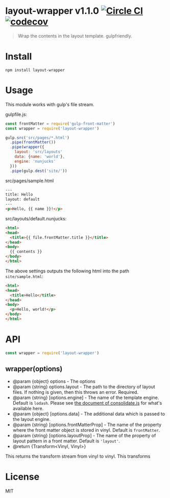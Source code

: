 # layout-wrapper v1.1.0 [![Circle CI](https://circleci.com/gh/kt3k/layout-wrapper.svg?style=svg)](https://circleci.com/gh/kt3k/layout-wrapper) [![codecov](https://codecov.io/gh/kt3k/layout-wrapper/branch/master/graph/badge.svg)](https://codecov.io/gh/kt3k/layout-wrapper)


> Wrap the contents in the layout template. gulpfriendly.

# Install

    npm install layout-wrapper

# Usage

This module works with gulp's file stream.

gulpfile.js:

```js
const frontMatter = require('gulp-front-matter')
const wrapper = require('layout-wrapper')

gulp.src('src/pages/*.html')
  .pipe(frontMatter())
  .pipe(wrapper({
    layout: 'src/layouts'
    data: {name: 'world'},
    engine: 'nunjucks'
  }))
  .pipe(gulp.dest('site/'))
```

src/pages/sample.html

```html
---
title: Hello
layout: default
---
<p>Hello, {{ name }}!</p>
```

src/layouts/default.nunjucks:

```html
<html>
<head>
  <title>{{ file.frontMatter.title }}</title>
</head>
<body>
  {{ contents }}
</body>
</html>
```

The above settings outputs the following html into the path `site/sample.html`:

```html
<html>
<head>
  <title>Hello</title>
</head>
<body>
  <p>Hello, world!</p>
</body>
</html>
```

# API

```js
const wrapper = require('layout-wrapper')
```

## wrapper(options)

- @param {object} options - The options
- @param {string} options.layout - The path to the directory of layout files. If nothing is given, then this throws an error. Required.
- @param {string} [options.engine] - The name of the template engine. Default is `lodash`. Please see [the document of consolidate.js](https://github.com/tj/consolidate.js/) for what's available here.
- @param {object} [options.data] - The additional data which is passed to the layout engine.
- @param {string} [options.frontMatterProp] - The name of the property where the front matter object is stored in vinyl. Default is `frontMatter`.
- @param {string} [options.layoutProp] - The name of the property of layout pattern in a front matter. Default is `'layout'`.
- @return {Transform<Vinyl, Vinyl>}

This returns the transform stream from vinyl to vinyl. This transforms

# License

MIT
